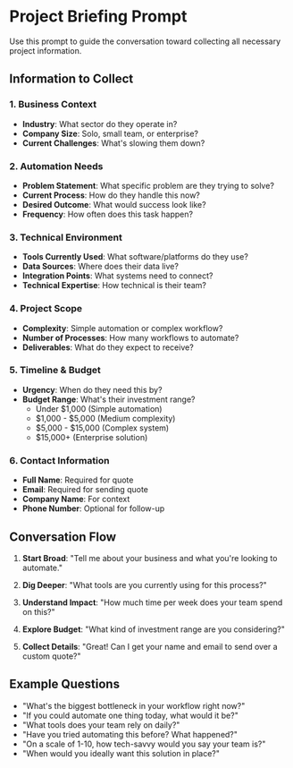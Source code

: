 # Project Briefing Prompt

Use this prompt to guide the conversation toward collecting all necessary project information.

## Information to Collect

### 1. Business Context
- **Industry**: What sector do they operate in?
- **Company Size**: Solo, small team, or enterprise?
- **Current Challenges**: What's slowing them down?

### 2. Automation Needs
- **Problem Statement**: What specific problem are they trying to solve?
- **Current Process**: How do they handle this now?
- **Desired Outcome**: What would success look like?
- **Frequency**: How often does this task happen?

### 3. Technical Environment
- **Tools Currently Used**: What software/platforms do they use?
- **Data Sources**: Where does their data live?
- **Integration Points**: What systems need to connect?
- **Technical Expertise**: How technical is their team?

### 4. Project Scope
- **Complexity**: Simple automation or complex workflow?
- **Number of Processes**: How many workflows to automate?
- **Deliverables**: What do they expect to receive?

### 5. Timeline & Budget
- **Urgency**: When do they need this by?
- **Budget Range**: What's their investment range?
  - Under $1,000 (Simple automation)
  - $1,000 - $5,000 (Medium complexity)
  - $5,000 - $15,000 (Complex system)
  - $15,000+ (Enterprise solution)

### 6. Contact Information
- **Full Name**: Required for quote
- **Email**: Required for sending quote
- **Company Name**: For context
- **Phone Number**: Optional for follow-up

## Conversation Flow

1. **Start Broad**: "Tell me about your business and what you're looking to automate."

2. **Dig Deeper**: "What tools are you currently using for this process?"

3. **Understand Impact**: "How much time per week does your team spend on this?"

4. **Explore Budget**: "What kind of investment range are you considering?"

5. **Collect Details**: "Great! Can I get your name and email to send over a custom quote?"

## Example Questions

- "What's the biggest bottleneck in your workflow right now?"
- "If you could automate one thing today, what would it be?"
- "What tools does your team rely on daily?"
- "Have you tried automating this before? What happened?"
- "On a scale of 1-10, how tech-savvy would you say your team is?"
- "When would you ideally want this solution in place?"

